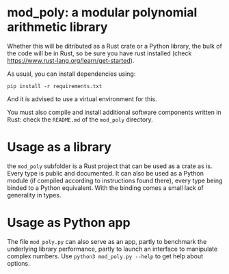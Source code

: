 # mod_poly: a modular polynomial arithmetic library
Whether this will be ditributed as a Rust crate or a Python library, the bulk of the code will be in Rust, 
so be sure you have rust installed (check https://www.rust-lang.org/learn/get-started).

As usual, you can install dependencies using:
```
pip install -r requirements.txt
```
And it is advised to use a virtual environment for this.

You must also compile and install additional software components written in Rust: check the `README.md` of the `mod_poly` directory.

# Usage as a library
the `mod_poly` subfolder is a Rust project that can be used as a crate as is. Every type is public and documented. It can also be used as a Python module (if compiled according to instructions found there), every type being binded to a Python equivalent. With the binding comes a small lack of generality in types. 

# Usage as Python app
The file `mod_poly.py` can also serve as an app, partly to benchmark the underlying library performance, partly to launch an interface to manipulate complex numbers.
Use `python3 mod_poly.py --help` to get help about options.
